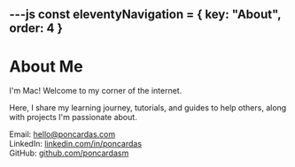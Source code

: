 ---js
const eleventyNavigation = {
 key: "About",
 order: 4
}
---

<h1> About Me</h1>

I'm Mac! Welcome to my corner of the internet.

Here, I share my learning journey, tutorials, and guides to help others, along with projects I'm passionate about.

Email: <hello@poncardas.com> </br>
LinkedIn: [linkedin.com/in/poncardas](linkedin.com/in/poncardas)</br>
GitHub: [github.com/poncardasm](github.com/poncardasm)
